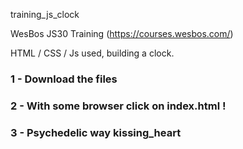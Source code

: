 training_js_clock

WesBos JS30 Training (https://courses.wesbos.com/)

HTML / CSS / Js used, building a clock.

### 1 - Download the files 
### 2 - With some browser click on index.html ! 
### 3 - Psychedelic way kissing_heart


